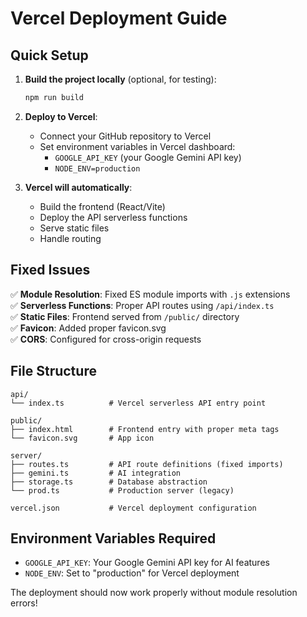 # Vercel Deployment Guide

## Quick Setup

1. **Build the project locally** (optional, for testing):
   ```bash
   npm run build
   ```

2. **Deploy to Vercel**:
   - Connect your GitHub repository to Vercel
   - Set environment variables in Vercel dashboard:
     - `GOOGLE_API_KEY` (your Google Gemini API key)
     - `NODE_ENV=production`

3. **Vercel will automatically**:
   - Build the frontend (React/Vite)
   - Deploy the API serverless functions
   - Serve static files
   - Handle routing

## Fixed Issues

✅ **Module Resolution**: Fixed ES module imports with `.js` extensions  
✅ **Serverless Functions**: Proper API routes using `/api/index.ts`  
✅ **Static Files**: Frontend served from `/public/` directory  
✅ **Favicon**: Added proper favicon.svg  
✅ **CORS**: Configured for cross-origin requests  

## File Structure

```
api/
└── index.ts          # Vercel serverless API entry point

public/
├── index.html        # Frontend entry with proper meta tags  
└── favicon.svg       # App icon

server/
├── routes.ts         # API route definitions (fixed imports)
├── gemini.ts         # AI integration
├── storage.ts        # Database abstraction
└── prod.ts           # Production server (legacy)

vercel.json           # Vercel deployment configuration
```

## Environment Variables Required

- `GOOGLE_API_KEY`: Your Google Gemini API key for AI features
- `NODE_ENV`: Set to "production" for Vercel deployment

The deployment should now work properly without module resolution errors!